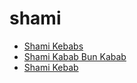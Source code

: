 # shami

 * [Shami Kebabs](index/s/shami-kebabs-235951.json)
 * [Shami Kabab Bun Kabab](index/s/shami-kabab-bun-kabab.json)
 * [Shami Kebab](index/s/shami-kebab.json)
